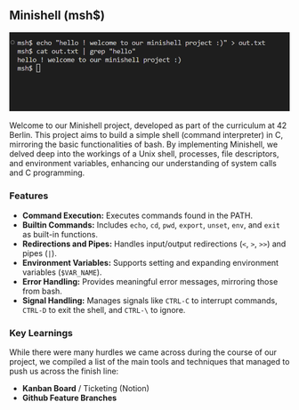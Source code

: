 
## Minishell (msh$)
![minishell](https://github.com/eschencode/minishell/blob/main/minishell%20.png)

Welcome to our Minishell project, developed as part of the curriculum at 42 Berlin. This project aims to build a simple shell (command interpreter) in C, mirroring the basic functionalities of bash. By implementing Minishell, we delved deep into the workings of a Unix shell, processes, file descriptors, and environment variables, enhancing our understanding of system calls and C programming.

### Features
-   **Command Execution:** Executes commands found in the PATH.
-   **Builtin Commands:** Includes `echo`, `cd`, `pwd`, `export`, `unset`, `env`, and `exit` as built-in functions.
-   **Redirections and Pipes:** Handles input/output redirections (`<`, `>`, `>>`) and pipes (`|`).
-   **Environment Variables:** Supports setting and expanding environment variables (`$VAR_NAME`).
-   **Error Handling:** Provides meaningful error messages, mirroring those from bash.
-   **Signal Handling:** Manages signals like `CTRL-C` to interrupt commands, `CTRL-D` to exit the shell, and `CTRL-\` to ignore.

### Key Learnings
While there were many hurdles we came across during the course of our project, we compiled a list of the main tools and techniques that managed to push us across the finish line:
 - **Kanban Board** / Ticketing (Notion)
 - **Github Feature Branches**

